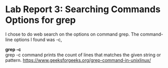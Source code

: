 # Lab Report 3: Searching Commands Options for grep

I chose to do web search on the options on command grep. The command-line options I found was -c, 

**grep -c**\
grep -c command prints the count of lines that matches the given string or pattern.
https://www.geeksforgeeks.org/grep-command-in-unixlinux/
